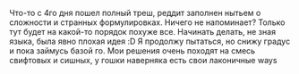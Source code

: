 Что-то с 4го дня пошел полный треш, реддит заполнен нытьем о сложности и странных формулировках. Ничего не напоминает? Только тут будет на какой-то порядок похуже все. Начинать делать, не зная языка, была явно плохая идея :D
Я продолжу пытаться, но снижу градус и пока займусь базой го. Мои решения очень походят на смесь свифтовых и сишных, у гошки наверняка есть свои лаконичные ways
